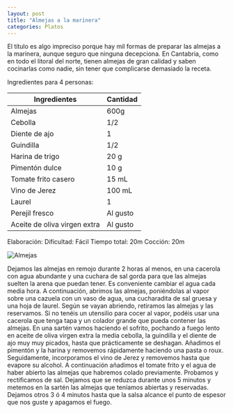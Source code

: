 ```yaml
---
layout: post
title: "Almejas a la marinera"
categories: Platos
---
```


El título es algo impreciso porque hay mil formas de preparar las almejas a la marinera, aunque seguro que ninguna decepciona. En Cantabria, como en todo el litoral del norte, tienen almejas de gran calidad y saben cocinarlas como nadie, sin tener que complicarse demasiado la receta.

Ingredientes para 4 personas:

|Ingredientes          | Cantidad              |
|--------------------- | --------------------- |
|Almejas               |         600g          |
|Cebolla               |          1/2          |
|Diente de ajo         |           1           |
|Guindilla             |          1/2          |
|Harina de trigo       |          20 g         |
|Pimentón dulce        |          10 g         |
|Tomate frito casero   |          15 mL        |
|Vino de Jerez         |         100 mL        |
|Laurel                |           1           |
|Perejil fresco        |        Al gusto       |
|Aceite de oliva virgen extra|  Al gusto       |

Elaboración:
Dificultad: Fácil
Tiempo total: 20m
Cocción: 20m

![Almejas](almejas-a-la-marinara.jpg)

Dejamos las almejas en remojo durante 2 horas al menos, en una cacerola con agua abundante y una cuchara de sal gorda para que las almejas suelten la arena que puedan tener. Es conveniente cambiar el agua cada media hora. A continuación, abrimos las almejas, poniéndolas al vapor sobre una cazuela con un vaso de agua, una cucharadita de sal gruesa y una hoja de laurel. Según se vayan abriendo, retiramos las almejas y las reservamos. Si no tenéis un utensilio para cocer al vapor, podéis usar una cacerola que tenga tapa y un colador grande que pueda contener las almejas. En una sartén vamos haciendo el sofrito, pochando a fuego lento en aceite de oliva virgen extra la media cebolla, la guindilla y el diente de ajo muy muy picados, hasta que prácticamente se deshagan. Añadimos el pimentón y la harina y removemos rápidamente haciendo una pasta o roux. Seguidamente, incorporamos el vino de Jerez y removemos hasta que evapore su alcohol. A continuación añadimos el tomate frito y el agua de haber abierto las almejas que habremos colado previamente. Probamos y rectificamos de sal. Dejamos que se reduzca durante unos 5 minutos y metemos en la sartén las almejas que teníamos abiertas y reservadas. Dejamos otros 3 ó 4 minutos hasta que la salsa alcance el punto de espesor que nos guste y apagamos el fuego.


